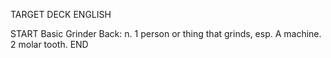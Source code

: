 TARGET DECK
ENGLISH

START
Basic
Grinder
Back: n. 1 person or thing that grinds, esp. A machine. 2 molar tooth.
END
